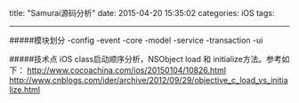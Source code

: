 title: "Samurai源码分析"
date: 2015-04-20 15:35:02
categories: iOS
tags:

----------
#####模块划分
	-config
	-event
	-core
	-model
	-service
	-transaction
	-ui


#####技术点
	iOS class启动顺序分析，NSObject load 和 initialize方法。参考如下：
	http://www.cocoachina.com/ios/20150104/10826.html
	http://www.cnblogs.com/ider/archive/2012/09/29/objective_c_load_vs_initialize.html
